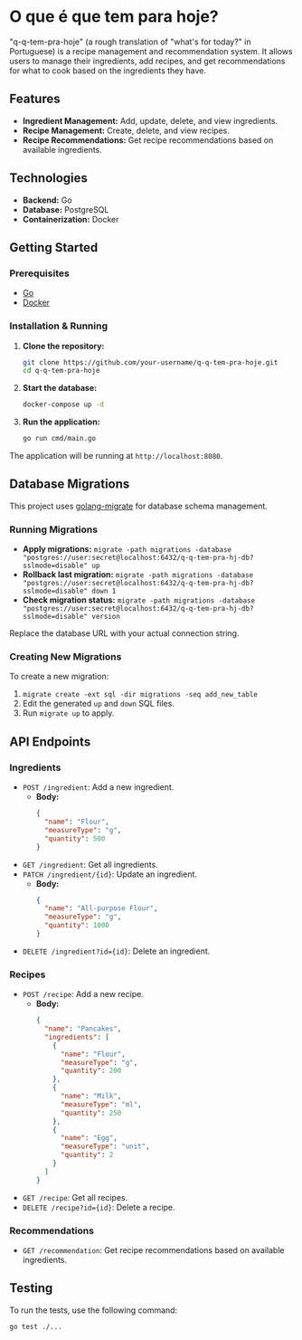 # O que é que tem para hoje?

"q-q-tem-pra-hoje" (a rough translation of "what's for today?" in Portuguese) is a recipe management and recommendation system. It allows users to manage their ingredients, add recipes, and get recommendations for what to cook based on the ingredients they have.

## Features

*   **Ingredient Management:** Add, update, delete, and view ingredients.
*   **Recipe Management:** Create, delete, and view recipes.
*   **Recipe Recommendations:** Get recipe recommendations based on available ingredients.

## Technologies

*   **Backend:** Go
*   **Database:** PostgreSQL
*   **Containerization:** Docker

## Getting Started

### Prerequisites

*   [Go](https://golang.org/doc/install)
*   [Docker](https://docs.docker.com/get-docker/)

### Installation & Running

1.  **Clone the repository:**
    ```bash
    git clone https://github.com/your-username/q-q-tem-pra-hoje.git
    cd q-q-tem-pra-hoje
    ```

2.  **Start the database:**
    ```bash
    docker-compose up -d
    ```

3.  **Run the application:**
    ```bash
    go run cmd/main.go
    ```

The application will be running at `http://localhost:8080`.

## Database Migrations

This project uses [golang-migrate](https://github.com/golang-migrate/migrate) for database schema management.

### Running Migrations

- **Apply migrations:** `migrate -path migrations -database "postgres://user:secret@localhost:6432/q-q-tem-pra-hj-db?sslmode=disable" up`
- **Rollback last migration:** `migrate -path migrations -database "postgres://user:secret@localhost:6432/q-q-tem-pra-hj-db?sslmode=disable" down 1`
- **Check migration status:** `migrate -path migrations -database "postgres://user:secret@localhost:6432/q-q-tem-pra-hj-db?sslmode=disable" version`

Replace the database URL with your actual connection string.

### Creating New Migrations

To create a new migration:

1. `migrate create -ext sql -dir migrations -seq add_new_table`
2. Edit the generated `up` and `down` SQL files.
3. Run `migrate up` to apply.

## API Endpoints

### Ingredients

*   `POST /ingredient`: Add a new ingredient.
    *   **Body:**
        ```json
        {
          "name": "Flour",
          "measureType": "g",
          "quantity": 500
        }
        ```
*   `GET /ingredient`: Get all ingredients.
*   `PATCH /ingredient/{id}`: Update an ingredient.
    *   **Body:**
        ```json
        {
          "name": "All-purpose Flour",
          "measureType": "g",
          "quantity": 1000
        }
        ```
*   `DELETE /ingredient?id={id}`: Delete an ingredient.

### Recipes

*   `POST /recipe`: Add a new recipe.
    *   **Body:**
        ```json
        {
          "name": "Pancakes",
          "ingredients": [
            {
              "name": "Flour",
              "measureType": "g",
              "quantity": 200
            },
            {
              "name": "Milk",
              "measureType": "ml",
              "quantity": 250
            },
            {
              "name": "Egg",
              "measureType": "unit",
              "quantity": 2
            }
          ]
        }
        ```
*   `GET /recipe`: Get all recipes.
*   `DELETE /recipe?id={id}`: Delete a recipe.

### Recommendations

*   `GET /recommendation`: Get recipe recommendations based on available ingredients.

## Testing

To run the tests, use the following command:

```bash
go test ./...
```
